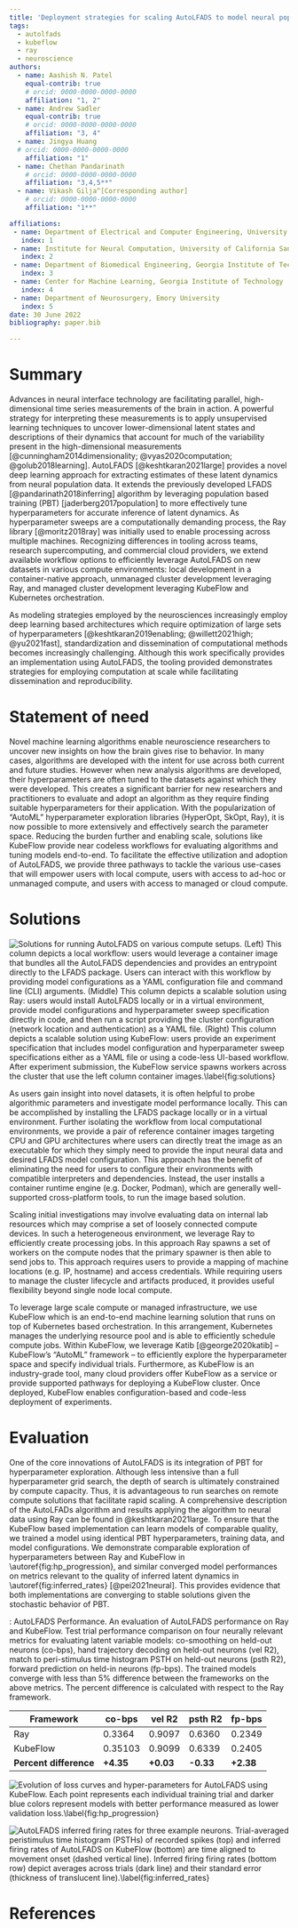 ```yaml
---
title: 'Deployment strategies for scaling AutoLFADS to model neural population dynamics'
tags:
  - autolfads
  - kubeflow
  - ray
  - neuroscience
authors:
  - name: Aashish N. Patel
    equal-contrib: true
    # orcid: 0000-0000-0000-0000
    affiliation: "1, 2"
  - name: Andrew Sadler
    equal-contrib: true
    # orcid: 0000-0000-0000-0000
    affiliation: "3, 4"
  - name: Jingya Huang
  # orcid: 0000-0000-0000-0000
    affiliation: "1"
  - name: Chethan Pandarinath
    # orcid: 0000-0000-0000-0000
    affiliation: "3,4,5**"
  - name: Vikash Gilja^[Corresponding author]
    # orcid: 0000-0000-0000-0000
    affiliation: "1**"

affiliations:
 - name: Department of Electrical and Computer Engineering, University of California San Diego
   index: 1
 - name: Institute for Neural Computation, University of California San Diego
   index: 2
 - name: Department of Biomedical Engineering, Georgia Institute of Technology
   index: 3
 - name: Center for Machine Learning, Georgia Institute of Technology
   index: 4
 - name: Department of Neurosurgery, Emory University
   index: 5
date: 30 June 2022
bibliography: paper.bib

---
```


# Summary

Advances in neural interface technology are facilitating parallel, high-dimensional time series measurements of the brain in action. A powerful strategy for interpreting these measurements is to apply unsupervised learning techniques to uncover lower-dimensional latent states and descriptions of their dynamics that account for much of the variability present in the high-dimensional measurements [@cunningham2014dimensionality; @vyas2020computation; @golub2018learning]. AutoLFADS [@keshtkaran2021large] provides a novel deep learning approach for extracting estimates of these latent dynamics from neural population data. It extends the previously developed LFADS [@pandarinath2018inferring] algorithm by leveraging population based training (PBT) [jaderberg2017population] to more effectively tune hyperparameters for accurate inference of latent dynamics. As hyperparameter sweeps are a computationally demanding process, the Ray library [@moritz2018ray] was initially used to enable processing across multiple machines. Recognizing differences in tooling across teams, research supercomputing, and commercial cloud providers, we extend available workflow options to efficiently leverage AutoLFADS on new datasets in various compute environments: local development in a container-native approach, unmanaged cluster development leveraging Ray, and managed cluster development leveraging KubeFlow and Kubernetes orchestration.

As modeling strategies employed by the neurosciences increasingly employ deep learning based architectures which require optimization of large sets of hyperparameters [@keshtkaran2019enabling; @willett2021high; @yu2021fast], standardization and dissemination of computational methods becomes increasingly challenging. Although this work specifically provides an implementation using AutoLFADS, the tooling provided demonstrates strategies for employing computation at scale while facilitating dissemination and reproducibility. 

# Statement of need

Novel machine learning algorithms enable neuroscience researchers to uncover new insights on how the brain gives rise to behavior. In many cases, algorithms are developed with the intent for use across both current and future studies. However when new analysis algorithms are developed, their hyperparameters are often tuned to the datasets against which they were developed. This creates a significant barrier for new researchers and practitioners to evaluate and adopt an algorithm as they require finding suitable hyperparameters for their application. With the popularization of “AutoML” hyperparameter exploration libraries (HyperOpt, SkOpt, Ray), it is now possible to more extensively and effectively search the parameter space. Reducing the burden further and enabling scale, solutions like KubeFlow provide near codeless workflows for evaluating algorithms and tuning models end-to-end. To facilitate the effective utilization and adoption of AutoLFADS, we provide three pathways to tackle the various use-cases that will empower users with local compute, users with access to ad-hoc or unmanaged compute, and users with access to managed or cloud compute.

# Solutions

![Solutions for running AutoLFADS on various compute setups. (Left) This column depicts a local workflow: users would leverage a container image that bundles all the AutoLFADS dependencies and provides an entrypoint directly to the LFADS package. Users can interact with this workflow by providing model configurations as a YAML configuration file and command line (CLI) arguments. (Middle) This column depicts a scalable solution using Ray: users would install AutoLFADS locally or in a virtual environment, provide model configurations and hyperparameter sweep specification directly in code, and then run a script providing the cluster configuration (network location and authentication) as a YAML file. (Right) This column depicts a scalable solution using KubeFlow: users provide an experiment specification that includes model configuration and hyperparameter sweep specifications either as a YAML file or using a code-less UI-based workflow. After experiment submission, the KubeFlow service spawns workers across the cluster that use the left column container images.\label{fig:solutions}](solutions.png)


As users gain insight into novel datasets, it is often helpful to probe algorithmic parameters and investigate model performance locally. This can be accomplished by installing the LFADS package locally or in a virtual environment. Further isolating the workflow from local computational environments, we provide a pair of reference container images targeting CPU and GPU architectures where users can directly treat the image as an executable for which they simply need to provide the input neural data and desired LFADS model configuration. This approach has the benefit of eliminating the need for users to configure their environments with compatible interpreters and dependencies. Instead, the user installs a container runtime engine (e.g. Docker, Podman), which are generally well-supported cross-platform tools, to run the image based solution.

Scaling initial investigations may involve evaluating data on internal lab resources which may comprise a set of loosely connected compute devices. In such a heterogeneous environment, we leverage Ray to efficiently create processing jobs. In this approach Ray spawns a set of workers on the compute nodes that the primary spawner is then able to send jobs to. This approach requires users to provide a mapping of machine locations (e.g. IP, hostname) and access credentials. While requiring users to manage the cluster lifecycle and artifacts produced, it provides useful flexibility beyond single node local compute.

To leverage large scale compute or managed infrastructure, we use KubeFlow which is an end-to-end machine learning solution that runs on top of Kubernetes based orchestration. In this arrangement, Kubernetes manages the underlying resource pool and is able to efficiently schedule compute jobs. Within KubeFlow, we leverage Katib [@george2020katib] – KubeFlow’s “AutoML” framework – to efficiently explore the hyperparameter space and specify individual trials. Furthermore, as KubeFlow is an industry-grade tool, many cloud providers offer KubeFlow as a service or provide supported pathways for deploying a KubeFlow cluster. Once deployed, KubeFlow enables configuration-based and code-less deployment of experiments.

# Evaluation

One of the core innovations of AutoLFADS is its integration of PBT for hyperparameter exploration. Although less intensive than a full hyperparameter grid search, the depth of search is ultimately constrained by compute capacity. Thus, it is advantageous to run searches on remote compute solutions that facilitate rapid scaling. A comprehensive description of the AutoLFADs algorithm and results applying the algorithm to neural data using Ray can be found in @keshtkaran2021large. To ensure that the KubeFlow based implementation can learn models of comparable quality, we trained a model using identical PBT hyperparameters, training data, and model configurations. We demonstrate comparable exploration of hyperparameters between Ray and KubeFlow in \autoref{fig:hp_progression}, and similar converged model performances on metrics relevant to the quality of inferred latent dynamics in \autoref{fig:inferred_rates} [@pei2021neural]. This provides evidence that both implementations are converging to stable solutions given the stochastic behavior of PBT.

: AutoLFADS Performance. An evaluation of AutoLFADS performance on Ray and KubeFlow. Test trial performance comparison on four neurally relevant metrics for evaluating latent variable models: co-smoothing on held-out neurons (co-bps), hand trajectory decoding on held-out neurons (vel R2), match to peri-stimulus time histogram PSTH on held-out neurons (psth R2), forward prediction on held-in neurons (fp-bps). The trained models converge with less than 5% difference between the frameworks on the above metrics. The percent difference is calculated with respect to the Ray framework.

| Framework             | co-bps  | vel R2 | psth R2 | fp-bps |
|-----------------------|---------|--------|---------|--------|
| Ray                   | 0.3364  | 0.9097 | 0.6360  | 0.2349 |
| KubeFlow              | 0.35103 | 0.9099 | 0.6339  | 0.2405 |
| **Percent difference**    | **+4.35**   | **+0.03**  | **-0.33**   | **+2.38**  |

![Evolution of loss curves and hyper-parameters for AutoLFADS using KubeFlow. Each point represents each individual training trial and darker blue colors represent models with better performance measured as lower validation loss.\label{fig:hp_progression}](hp_progression.jpeg)

![AutoLFADS inferred firing rates for three example neurons. Trial-averaged peristimulus time histogram (PSTHs) of recorded spikes (top) and inferred firing rates of AutoLFADS on KubeFlow (bottom) are time aligned to movement onset (dashed vertical line). Inferred firing firing rates (bottom row) depict averages across trials (dark line) and their standard error (thickness of translucent line).\label{fig:inferred_rates}](inferred_rates.png)


# References
